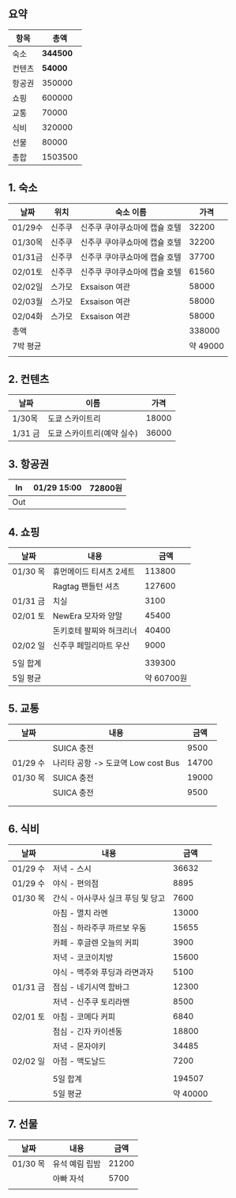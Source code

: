 ## 요약

| 항목  | 총액         |
| --- | ---------- |
| 숙소  | **344500** |
| 컨텐츠 | **54000**  |
| 항공권 | 350000     |
| 쇼핑  | 600000     |
| 교통  | 70000      |
| 식비  | 320000     |
| 선물  | 80000      |
| 총합  | 1503500    |


## 1. 숙소

| 날짜     | 위치  | 숙소 이름            | 가격      |
| ------ | --- | ---------------- | ------- |
| 01/29수 | 신주쿠 | 신주쿠 쿠야쿠쇼마에 캡슐 호텔 | 32200   |
| 01/30목 | 신주쿠 | 신주쿠 쿠야쿠쇼마에 캡슐 호텔 | 32200   |
| 01/31금 | 신주쿠 | 신주쿠 쿠야쿠쇼마에 캡슐 호텔 | 37700   |
| 02/01토 | 신주쿠 | 신주쿠 쿠야쿠쇼마에 캡슐 호텔 | 61560   |
| 02/02일 | 스가모 | Exsaison 여관      | 58000   |
| 02/03월 | 스가모 | Exsaison 여관      | 58000   |
| 02/04화 | 스가모 | Exsaison 여관      | 58000   |
| 총액     |     |                  | 338000  |
| 7박 평균  |     |                  | 약 49000 |
|        |     |                  |         |

## 2. 컨텐츠

| 날짜     | 이름              | 가격    |
| ------ | --------------- | ----- |
| 1/30목  | 도쿄 스카이트리        | 18000 |
| 1/31 금 | 도쿄 스카이트리(예약 실수) | 36000 |

## 3. 항공권

| In  | 01/29 15:00 | 72800원 |
| --- | ----------- | ------ |
| Out |             |        |

## 4. 쇼핑

| 날짜      | 내용            | 금액       |
| ------- | ------------- | -------- |
| 01/30 목 | 휴먼메이드 티셔츠 2세트 | 113800   |
|         | Ragtag 팬들턴 셔츠 | 127600   |
| 01/31 금 | 치실            | 3100     |
| 02/01 토 | NewEra 모자와 양말 | 45400    |
|         | 돈키호테 팔찌와 혀크리너 | 40400    |
| 02/02 일 | 신주쿠 페밀리마트 우산  | 9000     |
|         |               |          |
| 5일 합계   |               | 339300   |
| 5일 평균   |               | 약 60700원 |

## 5. 교통

| 날짜     | 내용                               | 금액  |
| -------- | ---------------------------------- | ----- |
|          | SUICA 충전                         | 9500  |
| 01/29 수 | 나리타 공항 -> 도쿄역 Low cost Bus | 14700 |
| 01/30 목 | SUICA 충전                         | 19000 |
|          | SUICA 충전                         | 9500  |
|          |                                    |       |
|          |                                    |       |

## 6. 식비
| 날짜      | 내용                   | 금액      |
| ------- | -------------------- | ------- |
| 01/29 수 | 저녁 - 스시              | 36632   |
| 01/29 수 | 야식 - 편의점             | 8895    |
| 01/30 목 | 간식 - 아사쿠사 실크 푸딩 및 당고 | 7600    |
|         | 아침 - 멸치 라멘           | 13000   |
|         | 점심 - 하라주쿠 까르보 우동     | 15655   |
|         | 카페 - 후글렌 오늘의 커피      | 3900    |
|         | 저녁 - 코코이치방           | 15600   |
|         | 야식 - 맥주와 푸딩과 라면과자    | 5100    |
| 01/31 금 | 점심 - 네기시역 함바그        | 12300   |
|         | 저녁 - 신주쿠 토리라멘        | 8500    |
| 02/01 토 | 아침 - 코메다 커피          | 6840    |
|         | 점심 - 긴자 카이센동         | 18800   |
|         | 저녁 - 몬자야키            | 34485   |
| 02/02 일 | 아점 - 맥도날드            | 7200    |
|         |                      |         |
|         | 5일 합계                | 194507  |
|         | 5일 평균                | 약 40000 |

## 7. 선물

| 날짜      | 내용       | 금액    |
| ------- | -------- | ----- |
| 01/30 목 | 유석 예림 립밤 | 21200 |
|         | 아빠 자석    | 5700  |
|         |          |       |
